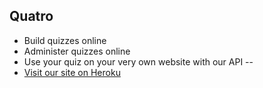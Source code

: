 Quatro
----------
* Build quizzes online
* Administer quizzes online
* Use your quiz on your very own website with our API
--
* [Visit our site on Heroku](http://qu4tro.herokuapp.com/)
